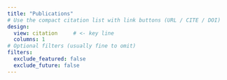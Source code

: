 ```yaml
---
title: "Publications"
# Use the compact citation list with link buttons (URL / CITE / DOI)
design:
  view: citation     # <- key line
  columns: 1
# Optional filters (usually fine to omit)
filters:
  exclude_featured: false
  exclude_future: false
---
```

